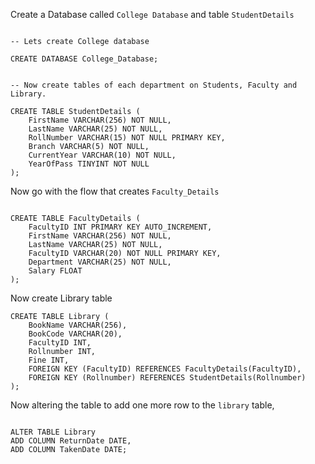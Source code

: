 Create a Database called `College Database` and table `StudentDetails`

```

-- Lets create College database

CREATE DATABASE College_Database;


-- Now create tables of each department on Students, Faculty and Library.

CREATE TABLE StudentDetails (
    FirstName VARCHAR(256) NOT NULL,
    LastName VARCHAR(25) NOT NULL,
    RollNumber VARCHAR(15) NOT NULL PRIMARY KEY,
    Branch VARCHAR(5) NOT NULL,
    CurrentYear VARCHAR(10) NOT NULL,
    YearOfPass TINYINT NOT NULL
);

```

Now go with the flow that creates `Faculty_Details`  

```

CREATE TABLE FacultyDetails (
    FacultyID INT PRIMARY KEY AUTO_INCREMENT,
    FirstName VARCHAR(256) NOT NULL,
    LastName VARCHAR(25) NOT NULL,
    FacultyID VARCHAR(20) NOT NULL PRIMARY KEY,
    Department VARCHAR(25) NOT NULL,
    Salary FLOAT
);

``` 

Now create Library table

```
CREATE TABLE Library (
    BookName VARCHAR(256),
    BookCode VARCHAR(20),
    FacultyID INT,
    Rollnumber INT,
    Fine INT,
    FOREIGN KEY (FacultyID) REFERENCES FacultyDetails(FacultyID),
    FOREIGN KEY (Rollnumber) REFERENCES StudentDetails(Rollnumber)
);
```

Now altering the table to add one more row to the `library` table,

```

ALTER TABLE Library
ADD COLUMN ReturnDate DATE,
ADD COLUMN TakenDate DATE;

```
